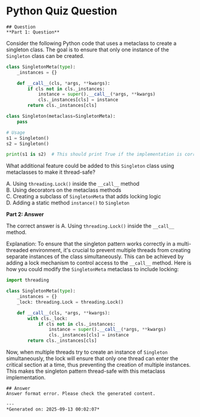 # Python Quiz Question
    
    ## Question
    **Part 1: Question**

Consider the following Python code that uses a metaclass to create a singleton class. The goal is to ensure that only one instance of the `Singleton` class can be created.

```python
class SingletonMeta(type):
    _instances = {}

    def __call__(cls, *args, **kwargs):
        if cls not in cls._instances:
            instance = super().__call__(*args, **kwargs)
            cls._instances[cls] = instance
        return cls._instances[cls]

class Singleton(metaclass=SingletonMeta):
    pass

# Usage
s1 = Singleton()
s2 = Singleton()

print(s1 is s2)  # This should print True if the implementation is correct.
```

What additional feature could be added to this `Singleton` class using metaclasses to make it thread-safe?

A. Using `threading.Lock()` inside the `__call__` method  
B. Using decorators on the metaclass methods  
C. Creating a subclass of `SingletonMeta` that adds locking logic  
D. Adding a static method `instance()` to `Singleton`

**Part 2: Answer**

The correct answer is A. Using `threading.Lock()` inside the `__call__` method.

Explanation:
To ensure that the singleton pattern works correctly in a multi-threaded environment, it's crucial to prevent multiple threads from creating separate instances of the class simultaneously. This can be achieved by adding a lock mechanism to control access to the `__call__` method. Here is how you could modify the `SingletonMeta` metaclass to include locking:

```python
import threading

class SingletonMeta(type):
    _instances = {}
    _lock: threading.Lock = threading.Lock()

    def __call__(cls, *args, **kwargs):
        with cls._lock:
            if cls not in cls._instances:
                instance = super().__call__(*args, **kwargs)
                cls._instances[cls] = instance
        return cls._instances[cls]
```

Now, when multiple threads try to create an instance of `Singleton` simultaneously, the lock will ensure that only one thread can enter the critical section at a time, thus preventing the creation of multiple instances. This makes the singleton pattern thread-safe with this metaclass implementation.
    
    ## Answer
    Answer format error. Please check the generated content.
    
    ---
    *Generated on: 2025-09-13 00:02:07*
    